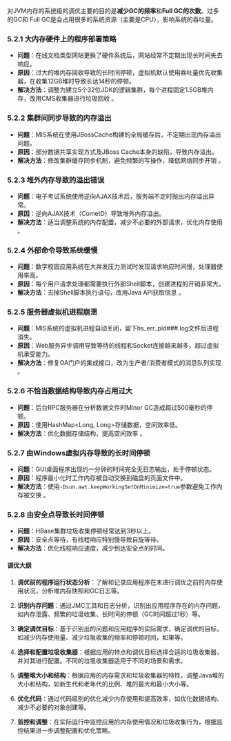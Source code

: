 对JVM内存的系统级的调优主要的⽬的是**减少GC的频率**和**Full GC的次数**。过多的GC和
Full GC是会占⽤很多的系统资源（主要是CPU），影响系统的吞吐量。

### 5.2.1 大内存硬件上的程序部署策略

- **问题**：在线文档类型网站更换了硬件系统后，网站经常不定期出现长时间失去响应。
- **原因**：过大的堆内存回收导致的长时间停顿，虚拟机默认使用吞吐量优先收集器，在收集12GB堆时导致长达14秒的停顿。
- **解决方法**：调整为建立5个32位JDK的逻辑集群，每个进程固定1.5GB堆内存，改用CMS收集器进行垃圾回收 。

### 5.2.2 集群间同步导致的内存溢出

- **问题**：MIS系统在使用JBossCache构建的全局缓存后，不定期出现内存溢出问题。
- **原因**：部分数据共享实现方式及JBoss Cache本身的缺陷，导致内存溢出。
- **解决方法**：修改集群缓存同步机制，避免频繁的写操作，降低网络同步开销 。

### 5.2.3 堆外内存导致的溢出错误

- **问题**：电子考试系统使用逆向AJAX技术后，服务端不定时抛出内存溢出异常。
- **原因**：逆向AJAX技术（CometD）导致堆外内存溢出。
- **解决方法**：适当调整系统的内存配置，减少不必要的外部请求，优化内存使用 。

### 5.2.4 外部命令导致系统缓慢

- **问题**：数字校园应用系统在大并发压力测试时发现请求响应时间慢，处理器使用率高。
- **原因**：每个用户请求处理都需要执行外部Shell脚本，创建进程的开销非常大。
- **解决方法**：去掉Shell脚本执行语句，改用Java API获取信息 。

### 5.2.5 服务器虚拟机进程崩溃

- **问题**：MIS系统的虚拟机进程自动关闭，留下hs_err_pid###.log文件后进程消失。
- **原因**：Web服务异步调用导致等待的线程和Socket连接越来越多，超过虚拟机承受能力。
- **解决方法**：修复OA门户的集成接口，改为生产者/消费者模式的消息队列实现 。

### 5.2.6 不恰当数据结构导致内存占用过大

- **问题**：后台RPC服务器在分析数据文件时Minor GC造成超过500毫秒的停顿。
- **原因**：使用HashMap<Long, Long>存储数据，空间效率低。
- **解决方法**：优化数据存储结构，提高空间效率 。

### 5.2.7 由Windows虚拟内存导致的长时间停顿

- **问题**：GUI桌面程序出现约一分钟的时间完全无日志输出，处于停顿状态。
- **原因**：程序最小化时工作内存被自动交换到磁盘的页面文件中。
- **解决方法**：使用`-Dsun.awt.keepWorkingSetOnMinimize=true`参数避免工作内存被交换 。

### 5.2.8 由安全点导致长时间停顿

- **问题**：HBase集群垃圾收集停顿经常达到3秒以上。
- **原因**：安全点等待，有线程响应特别慢导致自旋等待。
- **解决方法**：优化线程响应速度，减少到达安全点的时间。


#### 调优大纲

1. **调优前的程序运行状态分析**：了解和记录应用程序在未进行调优之前的内存使用状况，分析堆内存快照和GC日志等。
    
2. **识别内存问题**：通过JMC工具和日志分析，识别出应用程序存在的内存问题，如内存泄露、频繁的垃圾收集、长时间的停顿（GC时间超过1秒）等。
    
3. **确定调优目标**：基于识别出的问题和应用程序的实际需求，确定调优的目标，如减少内存使用量、减少垃圾收集的频率和停顿时间，如果等。
    
4. **选择和配置垃圾收集器**：根据应用的特点和调优目标选择合适的垃圾收集器，并对其进行配置。不同的垃圾收集器适用于不同的场景和需求。
    
5. **调整堆大小和结构**：根据应用的内存需求和垃圾收集器的特性，调整Java堆的大小和结构，如新生代和老年代的比例、堆的最大和最小大小等。
    
6. **优化代码**：通过代码级别的优化减少内存使用和提高效率，如优化数据结构、减少不必要的对象创建等。
    
7. **监控和调整**：在实际运行中监控应用的内存使用情况和垃圾收集行为，根据监控结果进一步调整配置和优化策略。
